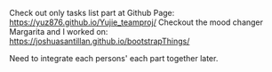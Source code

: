 Check out only tasks list part at Github Page:
https://yuz876.github.io/Yujie_teamproj/
Checkout the mood changer Margarita and I worked on:
https://joshuasantillan.github.io/bootstrapThings/

Need to integrate each persons' each part together later.
